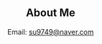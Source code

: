 <div align="center">

## About Me

Email: <a href="mailto:su9749@naver.com">su9749@naver.com</a>

</div>


